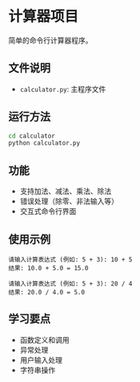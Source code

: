 # 计算器项目

简单的命令行计算器程序。

## 文件说明

- `calculator.py`: 主程序文件

## 运行方法

```bash
cd calculator
python calculator.py
```

## 功能

- 支持加法、减法、乘法、除法
- 错误处理（除零、非法输入等）
- 交互式命令行界面

## 使用示例

```
请输入计算表达式 (例如: 5 + 3): 10 + 5
结果: 10.0 + 5.0 = 15.0

请输入计算表达式 (例如: 5 + 3): 20 / 4
结果: 20.0 / 4.0 = 5.0
```

## 学习要点

- 函数定义和调用
- 异常处理
- 用户输入处理
- 字符串操作